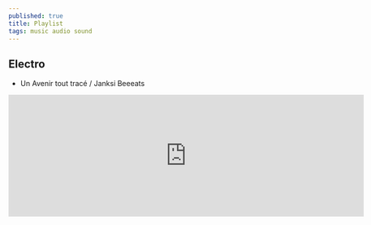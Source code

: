```yaml
---
published: true
title: Playlist
tags: music audio sound
---
```

## Electro 

- Un Avenir tout tracé / Janksi Beeeats
<iframe scrolling="no" frameborder="0" allowTransparency="true" src="https://www.deezer.com/plugins/player?format=classic&autoplay=false&playlist=true&width=700&height=350&color=007FEB&layout=dark&size=medium&type=tracks&id=61266857&app_id=1" width="700" height="240"></iframe>

